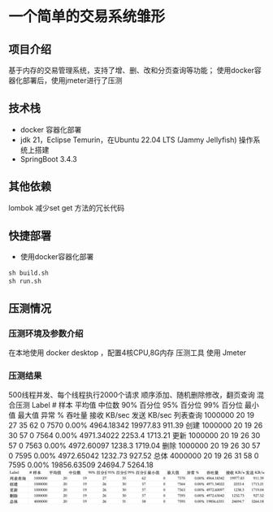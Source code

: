 # 一个简单的交易系统雏形
## 项目介绍
基于内存的交易管理系统，支持了增、删、改和分页查询等功能；
使用docker容器化部署后，使用jmeter进行了压测


## 技术栈
* docker 容器化部署
* jdk 21，Eclipse Temurin，在Ubuntu 22.04 LTS (Jammy Jellyfish) 操作系统上搭建
* SpringBoot 3.4.3


## 其他依赖
lombok 减少set get 方法的冗长代码

## 快捷部署
* 使用docker容器化部署
```
sh build.sh
sh run.sh
```
## 压测情况
### 压测环境及参数介绍
在本地使用 docker desktop ，配置4核CPU,8G内存
压测工具 使用 Jmeter

### 压测结果
500线程并发、每个线程执行2000个请求 顺序添加、随机删除修改，翻页查询 混合压测
Label	# 样本	平均值	中位数	90% 百分位	95% 百分位	99% 百分位	最小值	最大值	异常 %	吞吐量	接收 KB/sec	发送 KB/sec
列表查询	1000000	20	19	27	35	62	0	7570	0.00%	4964.18342	19977.83	911.39
创建	1000000	20	19	26	30	57	0	7564	0.00%	4971.34022	2253.4	1713.21
更新	1000000	20	19	26	30	57	0	7563	0.00%	4972.60097	1238.3	1719.04
删除	1000000	20	19	26	30	57	0	7595	0.00%	4972.65042	1232.73	927.52
总体	4000000	20	19	26	31	58	0	7595	0.00%	19856.63509	24694.7	5264.18
![img_3.png](img_3.png)
